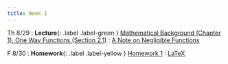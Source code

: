 ```yaml
---
title: Week 1
---
```


Th 8/29
: **Lecture**{: .label .label-green } [Mathematical Background (Chapter 1), One Way Functions (Section 2.1)](/assets/lecture-notes/collection-F24.pdf)
    : [A Note on Negligible Functions](https://eprint.iacr.org/1997/004.pdf)

F 8/30
: **Homework**{: .label .label-yellow } [Homework 1](/assets/homework/hw-1.pdf)
    : [LaTeX](/assets/homework/hw-1.tex)
